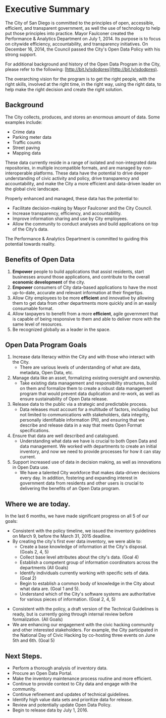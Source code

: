 # Executive Summary

The City of San Diego is committed to the principles of open, accessible, efficient, and transparent government, as well the use of technology to help put those principles into practice.  Mayor Faulconer created the Performance & Analytics Department on July 1, 2014.  Its purpose is to focus on citywide efficiency, accountability, and transparency initiatives.  On December 16, 2014, the Council passed the City's Open Data Policy with his strong support.

For additional background and history of the Open Data Program in the City, please refer to the following: [http://bit.ly/sdodpres](http://bit.ly/sdodpres).

The overarching vision for the program is to get the right people, with the right skills, involved at the right time, in the right way, using the right data, to help make the right decision and create the right solution.

## Background
The City collects, produces, and stores an enormous amount of data.  Some examples include:

* Crime data
* Parking meter data
* Traffic counts
* Street paving
* Mapping data

These data currently reside in a range of isolated and non-integrated data repositories, in multiple incompatible formats, and are managed by non-interoperable platforms.  These data have the potential to drive deeper understanding of civic activity and policy, drive transparency and accountability, and make the City a more efficient and data-driven leader on the global civic landscape.

Properly enhanced and managed, these data has the potential to:

* Facilitate decision-making by Mayor Faulconer and the City Council.
* Increase transparency, efficiency, and accountability.
* Improve information sharing and use by City employees.
* Allow the community to conduct analyses and build applications on top of the City’s data.

The Performance & Analytics Department is committed to guiding this potential towards reality. 


## Benefits of Open Data
1. **Empower** people to build applications that assist residents, start businesses around those applications, and contribute to the overall **economic development** of the city.
2. **Empower** consumers of City data-based applications to have the most up-to-date, accurate and relevant information at their fingertips.
3. Allow City employees to be more **efficient** and innovative by allowing them to get data from other departments more quickly and in an easily consumable format.
4. Allow taxpayers to benefit from a more **efficient**, agile government that is capable of being responsive to them and able to deliver more with the same level of resources.
5. Be recognized globally as a leader in the space.



## Open Data Program Goals
1. Increase data literacy within the City and with those who interact with the City.
    * There are various levels of understanding of what are data, metadata, Open Data, etc.
2. Manage data like an asset, formalizing existing oversight and ownership.
    * Take existing data management and responsibility structures, build on them and formalize them to create a robust data management program that would prevent data duplication and re-work, as well as ensure sustainability of Open Data release.
3. Release data to the public via a strategic and predictable process.
    * Data releases must account for a multitude of factors, including but not limited to communications with stakeholders, data integrity, personally identifiable information (PII), and ensuring that we describe and release data in a way that meets Open Format specifications.
4. Ensure that data are well described and catalogued.
    * Understanding what data we have is crucial to both Open Data and data management.  We worked with departments to create an initial inventory, and now we need to provide processes for how it can stay current.  
5. Support increased use of data in decision making, as well as innovations in Open Data use.
    * We have a talented City workforce that makes data-driven decisions every day.  In addition, fostering and expanding interest in government data from residents and other users is crucial to delivering the benefits of an Open Data program.

## Where we are today.
In the last 6 months, we have made significant progress on all 5 of our goals:
* Consistent with the policy timeline, we issued the inventory guidelines on March 9, before the March 31, 2015 deadline.
* By creating the city's first ever data inventory, we were able to:
    * Create a base knowledge of information at the City's disposal. (Goals 2, 4, 5)
    * Collect base level attributes about the city's data. (Goal 4)
    * Establish a competent group of information coordinators across the departments (All Goals)
    * Identify individuals currently working with specific sets of data. (Goal 2) 
    * Begin to establish a common body of knowledge in the City about what data are. (Goal 1 and 5).
    * Understand which of the City's software systems are authoritative for various pieces of information. (Goal 2, 4, 5)
+ Consistent with the policy, a draft version of the Technical Guidelines is ready, but is currently going through internal review before formalization. (All Goals)
+ We are enhancing our engagement with the civic hacking community and other interested stakeholders. For example, the City participated in the National Day of Civic Hacking by co-hosting three events on June 5th and 6th.  (Goal 5)

## Next Steps.
* Perform a thorough analysis of inventory data.
* Procure an Open Data Portal.
* Make the inventory maintenance process routine and more efficient.
* Continue to provide context to City data and engage with the community.
* Continue refinement and updates of technical guidelines.
* Identify high value data sets and prioritize data for release.
* Review and potentially update Open Data Policy.
* Begin to release data by July 1, 2016.


